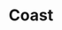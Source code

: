 ---
layout: startup_page
title: "Coast"
id: "coastpay.com"
permalink: "/coastcoastpay.com04162025/"
website: "https://coastpay.com/"
funding_round: "Series B"
funding_amount: "$40M"
investors: "ICONIQ Growth, Accel, Insight Partners, Vesey Ventures, Avid Ventures, Thomvest, Synchrony"
about: "Coast provides a streamlined solution for US companies to manage fuel and fleet spending. Their platform leverages mobile technology and vehicle data to offer cost savings and efficiency improvements for fleet management. Thousands of businesses utilize Coast, reporting significant reductions in fuel bills and administrative time."
markets: "Fintech, Financial Services, Other Financial Services, Business/Productivity Software"
hq: "New York, New York, United States"
founded_year: "2020"
linkedin: "https://www.linkedin.com/company/coastpay"
twitter: "https://twitter.com/coastpayments"
instagram: ""
facebook: "https://www.facebook.com/CoastPay"
crunchbase: "https://www.crunchbase.com/organization/coast-967f?utm_source=linkedin&utm_medium=referral&utm_campaign=linkedin_companies&utm_content=profile_cta_anon&trk=funding_crunchbase"
pitchbook: "https://pitchbook.com/profiles/company/469286-02"

# SEO Optimization
meta_title: "Coast - Series B Funding ($40M)"
meta_description: "Coast, Coast provides a streamlined solution for US companies to manage fuel and fleet spending. Their platform leverages mobile technology and vehicle data ..."
meta_keywords: "Coast, Fintech, Financial Services, Other Financial Services, Business/Productivity Software, Series B funding"
canonical_url: "https://pkprojectstartups.github.io/projectstartups.com/coastcoastpay.com04162025/"
---